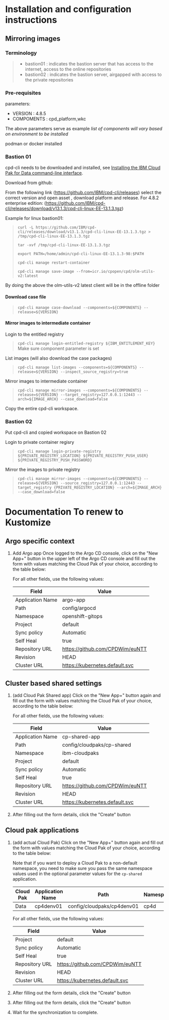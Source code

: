 # Installation and configuration instructions
## Mirroring images
### Terminology
> - bastion01 : indicates the bastion server that has access to the internet, access to the online repositories
> - bastion02 : indicates the bastion server, airgapped with access to the private repositories

### Pre-requisites

parameters: 
- VERSION : 4.8.5
- COMPOMENTS : cpd_platform,wkc

The above parameters serve as example
*list of components will vary based on environment to be installed*

podman or docker installed

### Bastion 01
cpd-cli needs to be downloaded and installed, see [Installing the IBM Cloud Pak for Data command-line interface](https://www.ibm.com/docs/en/cloud-paks/cp-data/4.8.x?topic=workstation-installing-cloud-pak-data-cli).

Download from github:

From the following link (https://github.com/IBM/cpd-cli/releases) select the correct version and open asset , download platform and release.
For 4.8.2 enterprise edition: (https://github.com/IBM/cpd-cli/releases/download/v13.1.3/cpd-cli-linux-EE-13.1.3.tgz)

Example for linux bastion01:

>`curl -L https://github.com/IBM/cpd-cli/releases/download/v13.1.3/cpd-cli-linux-EE-13.1.3.tgz > /tmp/cpd-cli-linux-EE-13.1.3.tgz`
>
>`tar -xvf /tmp/cpd-cli-linux-EE-13.1.3.tgz`
>
>`export PATH=/home/admin/cpd-cli-linux-EE-13.1.3-98:$PATH`
>
>`cpd-cli manage restart-container`
>
>`cpd-cli manage save-image --from=icr.io/cpopen/cpd/olm-utils-v2:latest`

By doing the above the olm-utils-v2 latest client will be in the offline folder

#### Download case file

>`cpd-cli manage case-download --components=${COMPONENTS} --release=${VERSION}`

#### Mirror images to intermediate container

Login to the entitled registry
>`cpd-cli manage login-entitled-registry ${IBM_ENTITLEMENT_KEY}`
Make sure component parameter is set

List images (will also download the case packages)
>`cpd-cli manage list-images --components=${COMPONENTS} --release=${VERSION} --inspect_source_registry=true`

Mirror images to intermediate container
>`cpd-cli manage mirror-images --components=${COMPONENTS} --release=${VERSION} --target_registry=127.0.0.1:12443 --arch=${IMAGE_ARCH} --case_download=false`

Copy the entire cpd-cli workspace.

### Bastion 02

Put cpd-cli and copied workspace on Bastion 02

Login to private container regisry
>`cpd-cli manage login-private-registry ${PRIVATE_REGISTRY_LOCATION} ${PRIVATE_REGISTRY_PUSH_USER} ${PRIVATE_REGISTRY_PUSH_PASSWORD}`

Mirror the images to private registry

>`cpd-cli manage mirror-images --components=${COMPONENTS} --release=${VERSION} --source_registry=127.0.0.1:12443 --target_registry {PRIVATE_REGISTRY_LOCATION} --arch=${IMAGE_ARCH} --case_download=false`



# Documentation To renew to Kustomize

## Argo specific context
1. Add Argo app
Once logged to the Argo CD console, click on the "New App+" button in the upper left of the Argo CD console and fill out the form with values matching the Cloud Pak of your choice, according to the table below:

    For all other fields, use the following values:

    | Field | Value |
    | ----- | ----- |
    | Application Name | argo-app |
    | Path | config/argocd |
    | Namespace | openshift-gitops |
    | Project | default |
    | Sync policy | Automatic |
    | Self Heal | true |
    | Repository URL | <https://github.com/CPDWim/euNTT> |
    | Revision | HEAD |
    | Cluster URL | <https://kubernetes.default.svc> |

## Cluster based shared settings
1. (add Cloud Pak Shared app) Click on the "New App+" button again and fill out the form with values matching the Cloud Pak of your choice, according to the table below:

    For all other fields, use the following values:

    | Field | Value |
    | ----- | ----- |
    | Application Name | cp-shared-app |
    | Path | config/cloudpaks/cp-shared |
    | Namespace | ibm-cloudpaks |
    | Project | default |
    | Sync policy | Automatic |
    | Self Heal | true |
    | Repository URL | <https://github.com/CPDWim/euNTT> |
    | Revision | HEAD |
    | Cluster URL | <https://kubernetes.default.svc> |

2. After filling out the form details, click the "Create" button

## Cloud pak applications

1. (add actual Cloud Pak) Click on the "New App+" button again and fill out the form with values matching the Cloud Pak of your choice, according to the table below:

    Note that if you want to deploy a Cloud Pak to a non-default namespace, you need to make sure you pass the same namespace values used in the optional parameter values for the `cp-shared` application.

    | Cloud Pak | Application Name | Path | Namespace |
    | --------- | ---------------- | ---- | --------- |
    | Data | cp4denv01 | config/cloudpaks/cp4denv01 | cp4d |

    For all other fields, use the following values:

    | Field | Value |
    | ----- | ----- |
    | Project | default |
    | Sync policy | Automatic |
    | Self Heal | true |
    | Repository URL | <https://github.com/CPDWim/euNTT> |
    | Revision | HEAD |
    | Cluster URL | <https://kubernetes.default.svc> |

2. After filling out the form details, click the "Create" button

3. After filling out the form details, click the "Create" button

4. Wait for the synchronization to complete.
